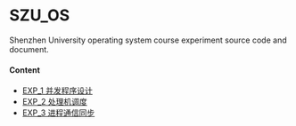 # SZU_OS
Shenzhen University operating system course experiment source code and document.

#### Content

- [EXP_1 并发程序设计](EXP_1/EXP_1.md)
- [EXP_2 处理机调度](EXP_2/EXP_2.md)
- [EXP_3 进程通信同步](EXP_3/EXP_3.md)
